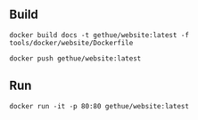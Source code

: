 
## Build

    docker build docs -t gethue/website:latest -f tools/docker/website/Dockerfile

    docker push gethue/website:latest

## Run

    docker run -it -p 80:80 gethue/website:latest
